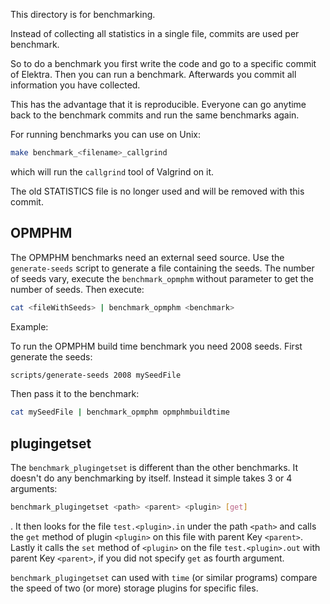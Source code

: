 This directory is for benchmarking.

Instead of collecting all statistics in a single file,
commits are used per benchmark.

So to do a benchmark you first write the code and
go to a specific commit of Elektra. Then you can
run a benchmark. Afterwards you commit all information
you have collected.

This has the advantage that it is reproducible.
Everyone can go anytime back to the benchmark commits
and run the same benchmarks again.

For running benchmarks you can use on Unix:

```sh
make benchmark_<filename>_callgrind
```

which will run the `callgrind` tool of Valgrind on it.

The old STATISTICS file is no longer used and will be
removed with this commit.

## OPMPHM

The OPMPHM benchmarks need an external seed source. Use the `generate-seeds` script
to generate a file containing the seeds. The number of seeds vary, execute the
`benchmark_opmphm` without parameter to get the number of seeds.
Then execute:

```sh
cat <fileWithSeeds> | benchmark_opmphm <benchmark>
```

Example:

To run the OPMPHM build time benchmark you need 2008 seeds.
First generate the seeds:

```sh
scripts/generate-seeds 2008 mySeedFile
```

Then pass it to the benchmark:

```sh
cat mySeedFile | benchmark_opmphm opmphmbuildtime
```

## plugingetset

The `benchmark_plugingetset` is different than the other benchmarks. It doesn't do any benchmarking by itself.
Instead it simple takes 3 or 4 arguments:

```sh
benchmark_plugingetset <path> <parent> <plugin> [get]
```

. It then looks for the file `test.<plugin>.in` under the path `<path>`
and calls the `get` method of plugin `<plugin>` on this file with parent Key `<parent>`. Lastly it calls the `set` method of `<plugin>`
on the file `test.<plugin>.out` with parent Key `<parent>`, if you did not specify `get` as fourth argument.

`benchmark_plugingetset` can used with `time` (or similar programs) compare the speed of two (or more) storage plugins for specific files.
